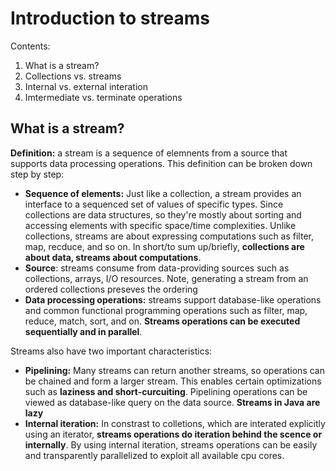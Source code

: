 # Introduction to streams

Contents:

1. What is a stream?
2. Collections vs. streams
3. Internal vs. external interation
4. Imtermediate vs. terminate operations

## What is a stream?

**Definition:** a stream is a sequence of elemnents from a source that supports data processing operations. This definition can be broken down step by step:

* **Sequence of elements:** Just like a collection, a stream provides an interface to a sequenced set of values of specific types. Since collections are data structures, so they're mostly about sorting and accessing elements with specific space/time complexities. Unlike collections, streams are about expressing computations such as filter, map, recduce, and so on. In short/to sum up/briefly, **collections are about data, streams about computations**.
* **Source**: streams consume from data-providing sources such as collections, arrays, I/O resources. Note, generating a stream from an ordered collections preseves the ordering
* **Data processing operations:** streams support database-like operations and common functional programming operations such as filter, map, reduce, match, sort, and on. **Streams operations can be executed sequentially and in parallel**. 

Streams also have two important characteristics:

* **Pipelining:** Many streams can return another streams, so operations can be chained and form a larger stream. This enables certain optimizations such as **laziness and short-curcuiting**. Pipelining operations can be viewed as database-like query on the data source. **Streams in Java are lazy**
* **Internal iteration:** In constrast to colletions, which are interated explicitly using an iterator, **streams operations do iteration behind the scence or internally**. By using internal iteration, streams operations can be easily and transparently parallelized to exploit all available cpu cores. 


